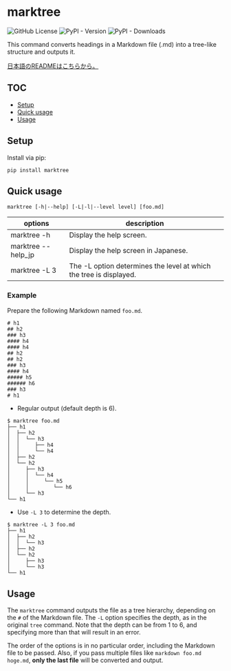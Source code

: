 # marktree
![GitHub License](https://img.shields.io/github/license/yusu79/marktree)
![PyPI - Version](https://img.shields.io/pypi/v/marktree)
![PyPI - Downloads](https://img.shields.io/pypi/dm/marktree)


This command converts headings in a Markdown file (.md) into a tree-like structure and outputs it.

[日本語のREADMEはこちらから。](https://github.com/yusu79/marktree/blob/main/README_jp.md)

<!-- omit in toc -->
## TOC
- [Setup](#setup)
- [Quick usage](#quick-usage)
- [Usage](#usage)
## Setup
Install via pip:
```bash:
pip install marktree
```

## Quick usage
```python:
marktree [-h|--help] [-L|-l|--level level] [foo.md]
```

| options            | description                                                        | 
| ------------------ | ------------------------------------------------------------------ | 
| marktree -h        | Display the help screen.                                           | 
| marktree --help_jp | Display the help screen in Japanese.                               | 
| marktree -L 3      | The -L option determines the level at which the tree is displayed. | 


### Example
Prepare the following Markdown named `foo.md`.
```md:
# h1 
## h2 
### h3 
#### h4 
#### h4 
## h2 
## h2
### h3 
#### h4 
##### h5 
###### h6 
### h3
# h1 
``` 

- Regular output (default depth is 6).
```
$ marktree foo.md
├── h1 
│  ├── h2 
│  │  └── h3 
│  │     ├── h4 
│  │     └── h4 
│  ├── h2 
│  └── h2
│     ├── h3 
│     │  └── h4 
│     │     └── h5 
│     │        └── h6 
│     └── h3
└── h1 

```

- Use `-L 3` to determine the depth.
```
$ marktree -L 3 foo.md
├── h1 
│  ├── h2 
│  │  └── h3 
│  ├── h2 
│  └── h2
│     ├── h3 
│     └── h3
└── h1 

```



## Usage

The `marktree` command outputs the file as a tree hierarchy, depending on the `#` of the Markdown file.
The `-L` option specifies the depth, as in the original `tree` command. Note that the depth can be from 1 to 6, and specifying more than that will result in an error.

The order of the options is in no particular order, including the Markdown file to be passed.
Also, if you pass multiple files like `markdown foo.md hoge.md`, **only the last file** will be converted and output.
